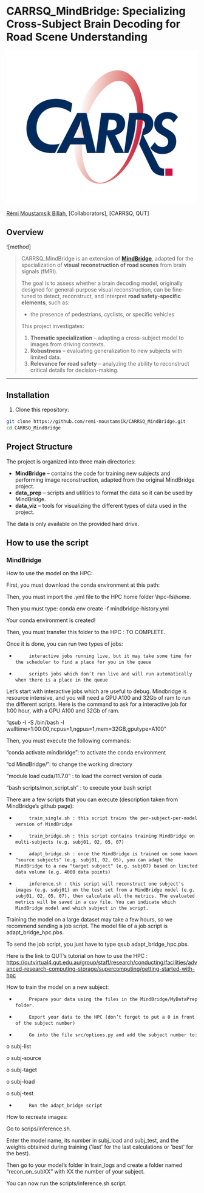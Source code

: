 # CARRSQ_MindBridge: Specializing Cross-Subject Brain Decoding for Road Scene Understanding

![teaser](assets/CARRS-Q-Logo-PMS-200289.jpg)

[Rémi Moustamsik Billah](https://remi-moustamsik.github.io/home/), [Collaborators], [CARRSQ, QUT]

## Overview
![method]

> CARRSQ_MindBridge is an extension of **[MindBridge](https://github.com/littlepure2333/MindBridge/)**, adapted for the specialization of **visual reconstruction of road scenes** from brain signals (fMRI).
> 
> The goal is to assess whether a brain decoding model, originally designed for general-purpose visual reconstruction, can be fine-tuned to detect, reconstruct, and interpret **road safety-specific elements**, such as:
> - the presence of pedestrians, cyclists, or specific vehicles
> 
> This project investigates:
> 1. **Thematic specialization** – adapting a cross-subject model to images from driving contexts.
> 2. **Robustness** – evaluating generalization to new subjects with limited data.
> 3. **Relevance for road safety** – analyzing the ability to reconstruct critical details for decision-making.

---

## Installation

1. Clone this repository:
```bash
git clone https://github.com/remi-moustamsik/CARRSQ_MindBridge.git
cd CARRSQ_MindBridge
```

## Project Structure

The project is organized into three main directories:

- **MindBridge** – contains the code for training new subjects and performing image reconstruction, adapted from the original MindBridge project.
- **data_prep** – scripts and utilities to format the data so it can be used by MindBridge.
- **data_viz** – tools for visualizing the different types of data used in the project.

The data is only available on the provided hard drive.

## How to use the script

### MindBridge

How to use the model on the HPC:

First, you must download the conda environment at this path:

Then, you must import the .yml file to the HPC home folder \\hpc-fs\home.

Then you must type: conda env create -f mindbridge-history.yml

Your conda environment is created!

Then, you must transfer this folder to the HPC : TO COMPLETE.

Once it is done, you can run two types of jobs:

-          interactive jobs running live, but it may take some time for the scheduler to find a place for you in the queue

-          scripts jobs which don’t run live and will run automatically when there is a place in the queue

Let’s start with interactive jobs which are useful to debug. Mindbridge is resource intensive, and you will need a GPU A100 and 32Gb of ram to run the different scripts. Here is the command to ask for a interactive job for 1:00 hour, with a GPU A100 and 32Gb of ram.

“qsub -I -S /bin/bash -l walltime=1:00:00,ncpus=1,ngpus=1,mem=32GB,gputype=A100”

Then, you must execute the following commands:

“conda activate mindbridge”: to activate the conda environment

“cd MindBridge/”: to change the working directory

“module load cuda/11.7.0” : to load the correct version of cuda

“bash scripts/mon_script.sh” : to execute your bash script

There are a few scripts that you can execute (description taken from MindBridge’s github page):

-          train_single.sh : this script trains the per-subject-per-model version of MindBridge

-          train_bridge.sh : this script contains training MindBridge on multi-subjects (e.g. subj01, 02, 05, 07)

-          adapt_bridge.sh : once the MindBridge is trained on some known "source subjects" (e.g. subj01, 02, 05), you can adapt the MindBridge to a new "target subject" (e.g. subj07) based on limited data volume (e.g. 4000 data points)

-          inference.sh : this script will reconstruct one subject's images (e.g. subj01) on the test set from a MindBridge model (e.g. subj01, 02, 05, 07), then calculate all the metrics. The evaluated metrics will be saved in a csv file. You can indicate which MindBridge model and which subject in the script.

Training the model on a large dataset may take a few hours, so we recommend sending a job script. The model file of a job script is adapt_bridge_hpc.pbs.

To send the job script, you just have to type qsub adapt_bridge_hpc.pbs.

Here is the link to QUT’s tutorial on how to use the HPC : https://qutvirtual4.qut.edu.au/group/staff/research/conducting/facilities/advanced-research-computing-storage/supercomputing/getting-started-with-hpc

How to train the model on a new subject:

-          Prepare your data using the files in the MindBridge/MyDataPrep folder.

-          Export your data to the HPC (don’t forget to put a 0 in front of the subject number)

-          Go into the file src/options.py and add the subject number to:

o   subj-list

o   subj-source

o   subj-taget

o   subj-load

o   subj-test

-          Run the adapt_bridge script

How to recreate images:

Go to scrips/inference.sh.

Enter the model name, its number in subj_load and subj_test, and the weights obtained during training ('last' for the last calculations or 'best' for the best).

Then go to your model’s folder in train_logs and create a folder named “recon_on_subXX” with XX the number of your subject.

You can now run the scripts/inference.sh script.
